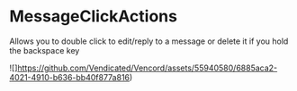 # MessageClickActions

Allows you to double click to edit/reply to a message or delete it if you hold the backspace key

![]https://github.com/Vendicated/Vencord/assets/55940580/6885aca2-4021-4910-b636-bb40f877a816)
